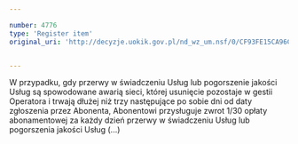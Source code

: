 ```yaml
---

number: 4776
type: 'Register item'
original_uri: 'http://decyzje.uokik.gov.pl/nd_wz_um.nsf/0/CF93FE15CA96C7E4C1257B7A003DB9FA?OpenDocument'


---
```


W przypadku, gdy przerwy w świadczeniu Usług lub pogorszenie jakości Usług są spowodowane awarią sieci, której usunięcie pozostaje w gestii Operatora i trwają dłużej niż trzy następujące po sobie dni od daty zgłoszenia przez Abonenta, Abonentowi przysługuje zwrot 1/30 opłaty abonamentowej za każdy dzień przerwy w świadczeniu Usług lub pogorszenia jakości Usług (...)
